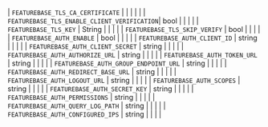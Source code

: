 | `FEATUREBASE_TLS_CA_CERTIFICATE` |  |  |  |  |
| `FEATUREBASE_TLS_ENABLE_CLIENT_VERIFICATION`| bool |  |  |  |
| `FEATUREBASE_TLS_KEY` | String |  |  |  |
| `FEATUREBASE_TLS_SKIP_VERIFY` | bool |  |  |  |
| `FEATUREBASE_AUTH_ENABLE` | bool |  |  |  |
| `FEATUREBASE_AUTH_CLIENT_ID` | string |  |  |  |
| `FEATUREBASE_AUTH_CLIENT_SECRET` | string |  |  |  |
| `FEATUREBASE_AUTH_AUTHORIZE_URL` | string |  |  |  |
| `FEATUREBASE_AUTH_TOKEN_URL` | string |  |  |  |
| `FEATUREBASE_AUTH_GROUP_ENDPOINT_URL` | string |  |  |  |
| `FEATUREBASE_AUTH_REDIRECT_BASE_URL` | string |  |  |  |
| `FEATUREBASE_AUTH_LOGOUT_URL` | string |  |  |  |
| `FEATUREBASE_AUTH_SCOPES` | string |  |  |  |
| `FEATUREBASE_AUTH_SECRET_KEY` | string |  |  |  |
| `FEATUREBASE_AUTH_PERMISSIONS` | string |  |  |  |
| `FEATUREBASE_AUTH_QUERY_LOG_PATH` | string |  |  |  |
| `FEATUREBASE_AUTH_CONFIGURED_IPS` | string |  |  |  |
